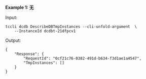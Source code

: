 **Example 1: 无**



Input: 

```
tccli dcdb DescribeDBTmpInstances --cli-unfold-argument  \
    --InstanceId dcdbt-21dfpcv1
```

Output: 
```
{
    "Response": {
        "RequestId": "0cf21c76-0382-491d-b634-f3d1ae1a4547",
        "TmpInstances": []
    }
}
```

